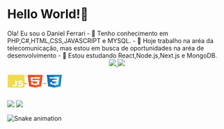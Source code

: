 
<h1>Hello World!👋</h1>
Ola! Eu sou o Daniel Ferrari
- 🤯 Tenho conhecimento em PHP,C#,HTML,CSS,JAVASCRIPT e MYSQL.
- 🔭 Hoje trabalho na aréa da telecomunicação, mas estou em busca de oportunidades na aréa de desenvolvimento
- 🌱 Estou estudando React,Node.js,Next.js e MongoDB.
<div align="center">
  <a href="https://github.com/DanFerrari">
  <img height="180em" src="https://github-readme-stats.vercel.app/api?username=DanFerrari&show_icons=true&theme=dracula&include_all_commits=true&count_private=true"/>
  <img height="180em" src="https://github-readme-stats.vercel.app/api/top-langs/?username=DanFerrari&layout=compact&langs_count=7&theme=dracula"/>
 </div>
  <div style="display: inline_block"><br>
  <img align="center" alt="Dan-Js" height="30" width="40" src="https://raw.githubusercontent.com/devicons/devicon/master/icons/javascript/javascript-plain.svg">
  <img align="center" alt="Dan-HTML" height="30" width="40" src="https://raw.githubusercontent.com/devicons/devicon/master/icons/html5/html5-original.svg">
  <img align="center" alt="Dan-CSS" height="30" width="40" src="https://raw.githubusercontent.com/devicons/devicon/master/icons/css3/css3-original.svg">

</div>
  
  ##
  <div>
   <a href = "mailto:danieldasilvaferrari@gmail.com"><img src="https://img.shields.io/badge/-Gmail-%23333?style=for-the-badge&logo=gmail&logoColor=white" target="_blank"></a>
   <a href="https://www.linkedin.com/in/daniel-ferrari-3093191a2" target="_blank"><img src="https://img.shields.io/badge/-LinkedIn-%230077B5?style=for-the-badge&logo=linkedin&logoColor=white" target="_blank"></a> 
    
  </div>
  
  ![Snake animation](https://github.com/DanFerrari/DanFerrari/blob/output/github-contribution-grid-snake.svg)
